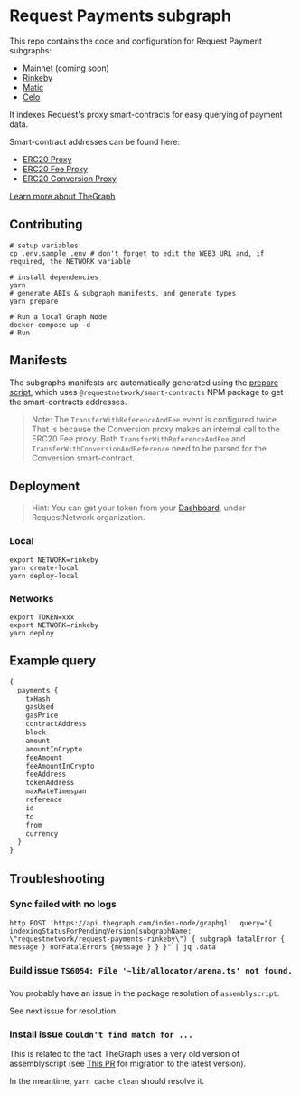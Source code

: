 # Request Payments subgraph

This repo contains the code and configuration for Request Payment subgraphs:

- Mainnet (coming soon)
- [Rinkeby](https://thegraph.com/explorer/subgraph/requestnetwork/request-payments-rinkeby)
- [Matic](https://thegraph.com/explorer/subgraph/requestnetwork/request-payments-matic)
- [Celo](https://thegraph.com/explorer/subgraph/requestnetwork/request-payments-celo)

It indexes Request's proxy smart-contracts for easy querying of payment data.

Smart-contract addresses can be found here:

- [ERC20 Proxy](https://github.com/RequestNetwork/requestNetwork/blob/master/packages/smart-contracts/src/lib/artifacts/ERC20Proxy/index.ts)
- [ERC20 Fee Proxy](https://github.com/RequestNetwork/requestNetwork/blob/master/packages/smart-contracts/src/lib/artifacts/ERC20FeeProxy/index.ts)
- [ERC20 Conversion Proxy](https://github.com/RequestNetwork/requestNetwork/blob/master/packages/smart-contracts/src/lib/artifacts/Erc20ConversionProxy/index.ts)

[Learn more about TheGraph](https://thegraph.com/)

## Contributing

```
# setup variables
cp .env.sample .env # don't forget to edit the WEB3_URL and, if required, the NETWORK variable

# install dependencies
yarn
# generate ABIs & subgraph manifests, and generate types
yarn prepare

# Run a local Graph Node
docker-compose up -d
# Run
```

## Manifests

The subgraphs manifests are automatically generated using the [prepare script](./scripts/prepare.ts), which uses `@requestnetwork/smart-contracts` NPM package to get the smart-contracts addresses.

> Note: The `TransferWithReferenceAndFee` event is configured twice. That is because the Conversion proxy makes an internal call to the ERC20 Fee proxy. Both `TransferWithReferenceAndFee` and `TransferWithConversionAndReference` need to be parsed for the Conversion smart-contract.

## Deployment

> Hint: You can get your token from your [Dashboard](https://thegraph.com/hosted-service/dashboard), under RequestNetwork organization.

### Local

```
export NETWORK=rinkeby
yarn create-local
yarn deploy-local
```

### Networks

```
export TOKEN=xxx
export NETWORK=rinkeby
yarn deploy
```

## Example query

```graphql
{
  payments {
    txHash
    gasUsed
    gasPrice
    contractAddress
    block
    amount
    amountInCrypto
    feeAmount
    feeAmountInCrypto
    feeAddress
    tokenAddress
    maxRateTimespan
    reference
    id
    to
    from
    currency
  }
}
```

## Troubleshooting

### Sync failed with no logs

```
http POST 'https://api.thegraph.com/index-node/graphql'  query="{ indexingStatusForPendingVersion(subgraphName: \"requestnetwork/request-payments-rinkeby\") { subgraph fatalError { message } nonFatalErrors {message } } }" | jq .data
```

### Build issue `TS6054: File '~lib/allocator/arena.ts' not found.`

You probably have an issue in the package resolution of `assemblyscript`.

See next issue for resolution.

### Install issue `Couldn't find match for ...`

This is related to the fact TheGraph uses a very old version of assemblyscript (see [This PR](https://github.com/graphprotocol/graph-ts/pull/185/files) for migration to the latest version).

In the meantime, `yarn cache clean` should resolve it.
